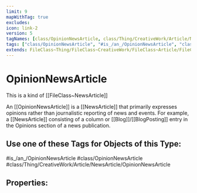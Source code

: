 ```yaml
---
limit: 9
mapWithTag: true
excludes:
icon: link-2
version: 5
tagNames: [class/OpinionNewsArticle, class/Thing/CreativeWork/Article/NewsArticle/OpinionNewsArticle, is_an_/OpinionNewsArticle, schema-org/OpinionNewsArticle]
tags: ["class/OpinionNewsArticle", "#is_/an_/OpinionNewsArticle", "class/Thing/CreativeWork/Article/NewsArticle/OpinionNewsArticle"]
extends: FileClass~Thing/FileClass~CreativeWork/FileClass~Article/FileClass~NewsArticle
---
```


# OpinionNewsArticle
This is a kind of [[FileClass~NewsArticle]]

An [[OpinionNewsArticle]] is a [[NewsArticle]] that primarily expresses opinions rather than journalistic reporting of news and events. For example, a [[NewsArticle]] consisting of a column or [[Blog]]/[[BlogPosting]] entry in the Opinions section of a news publication.


## Use one of these Tags for Objects of this Type:

#is_/an_/OpinionNewsArticle
#class/OpinionNewsArticle
#class/Thing/CreativeWork/Article/NewsArticle/OpinionNewsArticle

## Properties:


